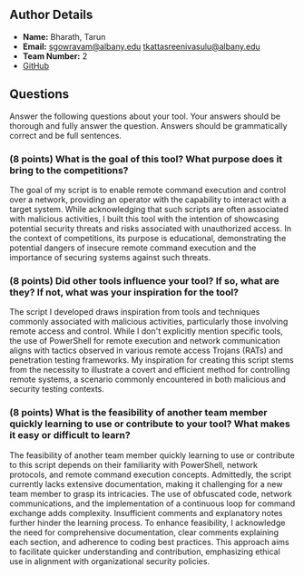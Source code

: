 ## Author Details

- **Name:** Bharath, Tarun
- **Email:** sgowravam@albany.edu tkattasreenivasulu@albany.edu
- **Team Number:** 2
- [GitHub](https://github.com/tarunsaiks/650-RedTeamTools)

## Questions

Answer the following questions about your tool. Your answers should be thorough and fully answer the question. Answers should be grammatically correct and be full sentences.

### (8 points) What is the goal of this tool? What purpose does it bring to the competitions?

The goal of my script is to enable remote command execution and control over a network, providing an operator with the capability to interact with a target system. While acknowledging that such scripts are often associated with malicious activities, I built this tool with the intention of showcasing potential security threats and risks associated with unauthorized access. In the context of competitions, its purpose is educational, demonstrating the potential dangers of insecure remote command execution and the importance of securing systems against such threats.

### (8 points) Did other tools influence your tool? If so, what are they? If not, what was your inspiration for the tool?

The script I developed draws inspiration from tools and techniques commonly associated with malicious activities, particularly those involving remote access and control. While I don't explicitly mention specific tools, the use of PowerShell for remote execution and network communication aligns with tactics observed in various remote access Trojans (RATs) and penetration testing frameworks. My inspiration for creating this script stems from the necessity to illustrate a covert and efficient method for controlling remote systems, a scenario commonly encountered in both malicious and security testing contexts.

### (8 points) What is the feasibility of another team member quickly learning to use or contribute to your tool? What makes it easy or difficult to learn?

The feasibility of another team member quickly learning to use or contribute to this script depends on their familiarity with PowerShell, network protocols, and remote command execution concepts. Admittedly, the script currently lacks extensive documentation, making it challenging for a new team member to grasp its intricacies. The use of obfuscated code, network communications, and the implementation of a continuous loop for command exchange adds complexity. Insufficient comments and explanatory notes further hinder the learning process. To enhance feasibility, I acknowledge the need for comprehensive documentation, clear comments explaining each section, and adherence to coding best practices. This approach aims to facilitate quicker understanding and contribution, emphasizing ethical use in alignment with organizational security policies.
